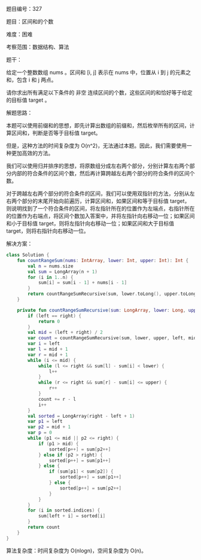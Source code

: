 题目编号：327

题目：区间和的个数

难度：困难

考察范围：数据结构、算法

题干：

给定一个整数数组 nums 。区间和 [i, j] 表示在 nums 中，位置从 i 到 j 的元素之和，包含 i 和 j 两点。

请你求出所有满足以下条件的 非空 连续区间的个数，这些区间的和恰好等于给定的目标值 target 。

解题思路：

本题可以使用前缀和的思想，即先计算出数组的前缀和，然后枚举所有的区间，计算区间和，判断是否等于目标值 target。

但是，这种方法的时间复杂度为 O(n^2)，无法通过本题。因此，我们需要使用一种更加高效的方法。

我们可以使用归并排序的思想，将原数组分成左右两个部分，分别计算左右两个部分内部的符合条件的区间个数，然后再计算跨越左右两个部分的符合条件的区间个数。

对于跨越左右两个部分的符合条件的区间，我们可以使用双指针的方法，分别从左右两个部分的末尾开始向前遍历，计算区间和，如果区间和等于目标值 target，则说明找到了一个符合条件的区间，将左指针所在的位置作为左端点，右指针所在的位置作为右端点，将区间个数加入答案中，并将左指针向右移动一位；如果区间和小于目标值 target，则将左指针向右移动一位；如果区间和大于目标值 target，则将右指针向右移动一位。

解决方案：

```kotlin
class Solution {
    fun countRangeSum(nums: IntArray, lower: Int, upper: Int): Int {
        val n = nums.size
        val sum = LongArray(n + 1)
        for (i in 1..n) {
            sum[i] = sum[i - 1] + nums[i - 1]
        }
        return countRangeSumRecursive(sum, lower.toLong(), upper.toLong(), 0, n)
    }

    private fun countRangeSumRecursive(sum: LongArray, lower: Long, upper: Long, left: Int, right: Int): Int {
        if (left == right) {
            return 0
        }
        val mid = (left + right) / 2
        var count = countRangeSumRecursive(sum, lower, upper, left, mid) + countRangeSumRecursive(sum, lower, upper, mid + 1, right)
        var i = left
        var l = mid + 1
        var r = mid + 1
        while (i <= mid) {
            while (l <= right && sum[l] - sum[i] < lower) {
                l++
            }
            while (r <= right && sum[r] - sum[i] <= upper) {
                r++
            }
            count += r - l
            i++
        }
        val sorted = LongArray(right - left + 1)
        var p1 = left
        var p2 = mid + 1
        var p = 0
        while (p1 <= mid || p2 <= right) {
            if (p1 > mid) {
                sorted[p++] = sum[p2++]
            } else if (p2 > right) {
                sorted[p++] = sum[p1++]
            } else {
                if (sum[p1] < sum[p2]) {
                    sorted[p++] = sum[p1++]
                } else {
                    sorted[p++] = sum[p2++]
                }
            }
        }
        for (i in sorted.indices) {
            sum[left + i] = sorted[i]
        }
        return count
    }
}
```

算法复杂度：时间复杂度为 O(nlogn)，空间复杂度为 O(n)。